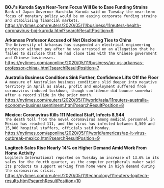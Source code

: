 **BOJ's Kuroda Says Near-Term Focus Will Be to Ease Funding Strains**\
`Bank of Japan Governor Haruhiko Kuroda said on Tuesday the near-term focus of monetary policy would be on easing corporate funding strains and stabilising financial markets.`\
https://nytimes.com/reuters/2020/05/11/business/11reuters-health-coronavirus-boj-kuroda.html?searchResultPosition=6

**Arkansas Professor Accused of Not Disclosing Ties to China**\
`The University of Arkansas has suspended an electrical engineering professor without pay after he was arrested on an allegation that he failed to disclose that he had close ties with the Chinese government and Chinese businesses.`\
https://nytimes.com/aponline/2020/05/11/business/ap-us-arkansas-professor-china-.html?searchResultPosition=7

**Australia Business Conditions Sink Further, Confidence Lifts Off the Floor**\
`A measure of Australian business conditions slid deeper into negative territory in April as sales, profit and employment suffered from coronavirus-induced lockdown, though confidence did bounce somewhat after a record slide in the prior month.`\
https://nytimes.com/reuters/2020/05/11/world/asia/11reuters-australia-economy-businesssentiment.html?searchResultPosition=8

**Mexico: Coronavirus Kills 111 Medical Staff, Infects 8,544**\
`The death toll from the novel coronavirus among medical personnel in Mexico has reached 111, and the virus has infected between 8,500 and 15,000 hospital staffers, officials said Monday. `\
https://nytimes.com/aponline/2020/05/11/world/americas/ap-lt-virus-outbreak-mexico.html?searchResultPosition=9

**Logitech Sales Rise Nearly 14% on Higher Demand Amid Work From Home Activity**\
`Logitech International reported on Tuesday an increase of 13.6% in its sales for the fourth quarter, as the computer peripherals maker said its products to support working from home were in high demand during the coronavirus crisis.`\
https://nytimes.com/reuters/2020/05/11/technology/11reuters-logitech-results.html?searchResultPosition=10


